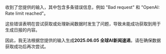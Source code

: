 收到了您提供的输入，其中包含多条错误信息，例如 "Bad request" 和 "OpenAI: Rate limit reached"。

这些错误表明在尝试获取或处理新闻数据时发生了问题，导致未能成功获取到用于生成日报的内容。

因此，我无法根据您提供的输入生成**2025.06.05 全球AI新闻速递**。请在确保数据获取成功后再次尝试。